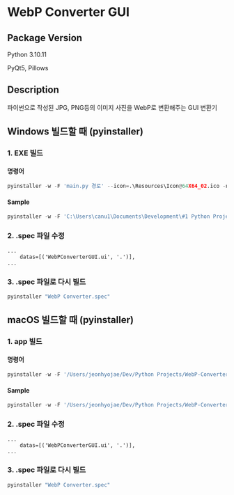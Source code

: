 # WebP Converter GUI

## Package Version

Python 3.10.11

PyQt5, Pillows

## Description

파이썬으로 작성된 JPG, PNG등의 이미지 사진을 WebP로 변환해주는 GUI 변환기

## Windows 빌드할 때 (pyinstaller)
### 1. EXE 빌드

#### 명령어

```python
pyinstaller -w -F 'main.py 경로' --icon=.\Resources\Icon@64X64_02.ico -n='빌드 exe 이름'
```

#### Sample

```python
pyinstaller -w -F 'C:\Users\canu1\Documents\Development\#1 Python Projects\WebPConverterGUI\main.py' --icon=.\Resources\Icon@64X64_02.ico -n='WebP Converter'
```

### 2. .spec 파일 수정
```
...
    datas=[('WebPConverterGUI.ui', '.')],
...
```

### 3. .spec 파일로 다시 빌드
```python
pyinstaller "WebP Converter.spec"
```

## macOS 빌드할 때 (pyinstaller)
### 1. app 빌드

#### 명령어

```python
pyinstaller -w -F '/Users/jeonhyojae/Dev/Python Projects/WebP-Converter-GUI/main.py' --icon=./Resources/Icon@64X64_02.ico -n='WebP Converter'
```

#### Sample

```python
pyinstaller -w -F '/Users/jeonhyojae/Dev/Python Projects/WebP-Converter-GUI/main.py' --icon=./Resources/Icon@64X64_02.ico -n='WebP Converter'
```

### 2. .spec 파일 수정
    ...
        datas=[('WebPConverterGUI.ui', '.')],
    ...

### 3. .spec 파일로 다시 빌드

```python
pyinstaller "WebP Converter.spec"
```


